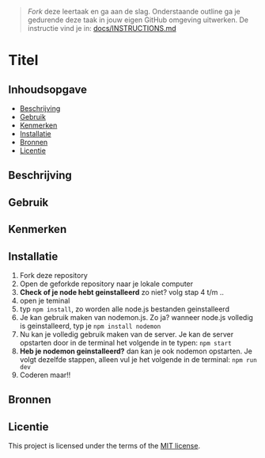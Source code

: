 > _Fork_ deze leertaak en ga aan de slag. Onderstaande outline ga je gedurende deze taak in jouw eigen GitHub omgeving uitwerken. De instructie vind je in: [docs/INSTRUCTIONS.md](docs/INSTRUCTIONS.md)

# Titel
<!-- Geef je project een titel en schrijf in één zin wat het is -->

## Inhoudsopgave

  * [Beschrijving](#beschrijving)
  * [Gebruik](#gebruik)
  * [Kenmerken](#kenmerken)
  * [Installatie](#installatie)
  * [Bronnen](#bronnen)
  * [Licentie](#licentie)

## Beschrijving
<!-- Bij Beschrijving staat kort beschreven wat voor project het is en wat je hebt gemaakt -->
<!-- Voeg een mooie poster visual toe 📸 -->
<!-- Voeg een link toe naar Github Pages 🌐-->

## Gebruik
<!-- Bij Gebruik staat de user story, hoe het werkt en wat je er mee kan. -->

## Kenmerken
<!-- Bij Kenmerken staat welke technieken zijn gebruikt en hoe. Wat is de HTML structuur? Wat zijn de belangrijkste dingen in CSS? Wat is er met JS gedaan en hoe? Misschien heb je iets met NodeJS gedaan, of heb je een framwork of library gebruikt? -->

## Installatie
<!-- Bij Instalatie staat hoe een andere developer aan jouw repo kan werken -->
1. Fork deze repository
2. Open de geforkde repository naar je lokale computer
3. **Check of je node hebt geinstalleerd** zo niet? volg stap 4 t/m ..
4.  open je teminal
5.  typ `npm install`, zo worden alle node.js bestanden geinstalleerd
6.  Je kan gebruik maken van nodemon.js. Zo ja? wanneer node.js volledig is geinstalleerd, typ je `npm install nodemon`
7.  Nu kan je volledig gebruik maken van de server. Je kan de server opstarten door in de terminal het volgende in te typen: `npm start`
8.  **Heb je nodemon geinstalleerd?** dan kan je ook nodemon opstarten. Je volgt dezelfde stappen, alleen vul je het volgende in de terminal: `npm run dev`
9.  Coderen maar!!
    
## Bronnen

## Licentie

This project is licensed under the terms of the [MIT license](./LICENSE).
